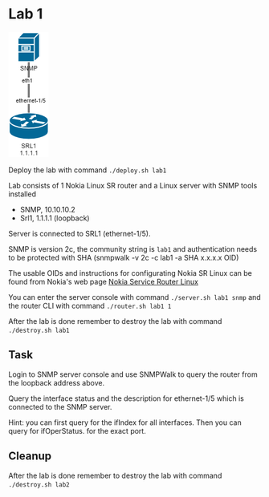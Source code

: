 # Lab 1

![Lab 1](lab1.drawio.png)

Deploy the lab with command `./deploy.sh lab1`

Lab consists of 1 Nokia Linux SR router and a Linux server with SNMP tools installed
* SNMP, 10.10.10.2
* Srl1, 1.1.1.1 (loopback)

Server is connected to SRL1 (ethernet-1/5).

SNMP is version 2c, the community string is `lab1` and authentication needs to be protected with SHA (snmpwalk -v 2c -c lab1 -a SHA x.x.x.x OID)

The usable OIDs and instructions for configurating Nokia SR Linux can be found from Nokia's web page [Nokia Service Router Linux](https://documentation.nokia.com/cgi-bin/dbaccessfilename.cgi/3HE16819AAAATQZZA01_V1_SR%20Linux%20R21.3%20Configuration%20Basics.pdf)

You can enter the server console with command `./server.sh lab1 snmp` and the router CLI with command `./router.sh lab1 1`

After the lab is done remember to destroy the lab with command `./destroy.sh lab1`

## Task

Login to SNMP server console and use SNMPWalk to query the router from the loopback address above.

Query the interface status and the description for ethernet-1/5 which is connected to the SNMP server.

Hint: you can first query for the ifIndex for all interfaces. Then you can query for ifOperStatus.<index> for the exact port.

## Cleanup
After the lab is done remember to destroy the lab with command `./destroy.sh lab2`